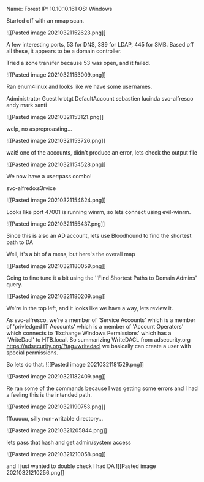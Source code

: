 Name: Forest
IP: 10.10.10.161
OS: Windows

Started off with an nmap scan.

![[Pasted image 20210321152623.png]]

A few interesting ports, 53 for DNS, 389 for LDAP, 445 for SMB. Based off all these, it appears to be a domain controller.


Tried a zone transfer because 53 was open, and it failed.

![[Pasted image 20210321153009.png]]

Ran enum4linux and looks like we have some usernames.

Administrator
Guest
krbtgt
DefaultAccount
sebastien
lucinda
svc-alfresco
andy
mark
santi

![[Pasted image 20210321153121.png]]

welp, no aspreproasting...

![[Pasted image 20210321153726.png]]	

wait! one of the accounts, didn't produce an error, lets check the output file

![[Pasted image 20210321154528.png]]

We now have a user:pass combo!

svc-alfredo:s3rvice

![[Pasted image 20210321154624.png]]

Looks like port 47001 is running winrm, so lets connect using evil-winrm.

![[Pasted image 20210321155437.png]]

Since this is also an AD account, lets use Bloodhound to find the shortest path to DA

Well, it's a bit of a mess, but here's the overall map

![[Pasted image 20210321180059.png]]

Going to fine tune it a bit using the ''Find Shortest Paths to Domain Admins" query.

![[Pasted image 20210321180209.png]]

We're in the top left, and it looks like we have a way, lets review it.

As svc-alfresco, we're a member of 'Service Accounts' which is a member of 'privledged IT Accounts' which is a member of 'Account Operators' which connects to 'Exchange Windows Permissions' which has a 'WriteDacl' to HTB.local.  So summarizing WriteDACL from adsecurity.org
https://adsecurity.org/?tag=writedacl we basically can create a user with special permissions.

So lets do that.
![[Pasted image 20210321181529.png]]	

![[Pasted image 20210321182409.png]]

Re ran some of the commands because I was getting some errors and I had a feeling this is the intended path.

![[Pasted image 20210321190753.png]]

fffuuuuu, silly non-writable directory...

![[Pasted image 20210321205844.png]]

lets pass that hash and get admin/system access

![[Pasted image 20210321210058.png]]

and I just wanted to double check I had DA
![[Pasted image 20210321210256.png]]
